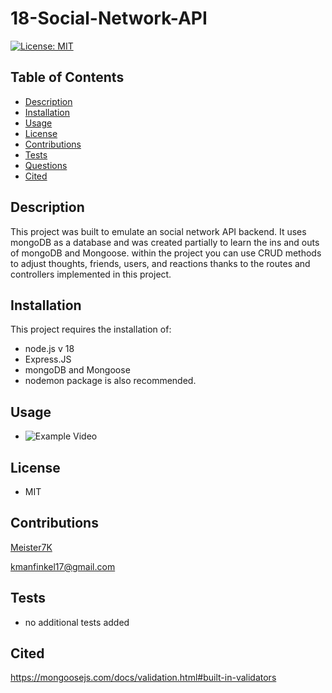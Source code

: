 # 18-Social-Network-API

[![License: MIT](https://img.shields.io/badge/License-MIT-yellow.svg)](https://opensource.org/licenses/MIT)

## Table of Contents
- [Description](#Description)
- [Installation](#Installation)
- [Usage](#Usage)
- [License](#License)
- [Contributions](#Contributions)
- [Tests](#Tests)
- [Questions](#Questions)
- [Cited](#Cited)

## Description

This project was built to emulate an social network API backend. It uses mongoDB as a database and was created partially to learn the ins and outs of mongoDB and Mongoose. within the project you can use CRUD methods to adjust thoughts, friends, users, and reactions thanks to the routes and controllers implemented in this project. 

## Installation
This project requires the installation of: 
- node.js v 18
- Express.JS
- mongoDB and Mongoose
- nodemon package is also recommended.


## Usage


- ![Example Video](/img/noSQL.gif)

## License
- MIT

## Contributions
 [Meister7K](github.com/Meister7K)

 
 [kmanfinkel17@gmail.com](mailto:kmanfinkel17@gmail.com)


## Tests
- no additional tests added


## Cited

https://mongoosejs.com/docs/validation.html#built-in-validators